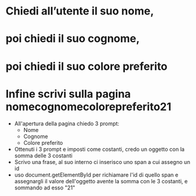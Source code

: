 # Chiedi all’utente il suo nome,
# poi chiedi il suo cognome,
# poi chiedi il suo colore preferito
# Infine scrivi sulla pagina nomecognomecolorepreferito21

- All'apertura della pagina chiedo 3 prompt:
    - Nome
    - Cognome
    - Colore preferito
- Ottenuti i 3 prompt e imposti come costanti, credo un oggetto con la somma delle 3 costanti
- Scrivo una frase, al suo interno ci inserisco uno span a cui assegno un id
- uso document.getElementById per richiamare l'id di quello span e assegnargli il valore dell'oggetto avente la somma con le 3 costanti, e sommando ad esso "21"